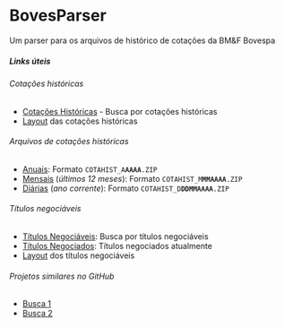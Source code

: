 # BovesParser
Um parser para os arquivos de histórico de cotações da BM&amp;F Bovespa

##### Links úteis
###### Cotações históricas
* [Cotações Históricas](http://www.bmfbovespa.com.br/pt-br/cotacoes-historicas/FormSeriesHistoricas.asp) - Busca por cotações históricas
* [Layout](http://www.bmfbovespa.com.br/pt-br/download/SeriesHistoricas_Layout.pdf) das cotações históricas

###### Arquivos de cotações históricas
* [Anuais](http://www.bmfbovespa.com.br/InstDados/SerHist/COTAHIST_AYYYY.ZIP): Formato `COTAHIST_A`**`AAAA`**`.ZIP`
* [Mensais](http://www.bmfbovespa.com.br/InstDados/SerHist/COTAHIST_MMMAAAA.ZIP) (*últimos 12 meses*): Formato `COTAHIST_M`**`MMAAAA`**`.ZIP`
* [Diárias](http://www.bmfbovespa.com.br/InstDados/SerHist/COTAHIST_DDDMMAAAA.ZIP) (*ano corrente*): Formato `COTAHIST_D`**`DDMMAAAA`**`.ZIP`

###### Títulos negociáveis
* [Títulos Negociáveis](http://www.bmfbovespa.com.br/cias-listadas/titulos-negociaveis/BuscaTitulosNegociaveis.aspx): Busca por títulos negociáveis
* [Títulos Negociados](http://www.bmfbovespa.com.br/suplemento/ExecutaAcaoDownload.asp?arquivo=Titulos_Negociaveis.zip&server=L): Títulos negociados atualmente
* [Layout](http://www.bmfbovespa.com.br/suplemento/doc/Titulos_Negociaveis.PDF) dos títulos negociáveis

###### Projetos similares no GitHub
* [Busca 1](https://github.com/search?utf8=%E2%9C%93&q=bovespa)
* [Busca 2](https://github.com/search?utf8=%E2%9C%93&q=bovespa+c)
